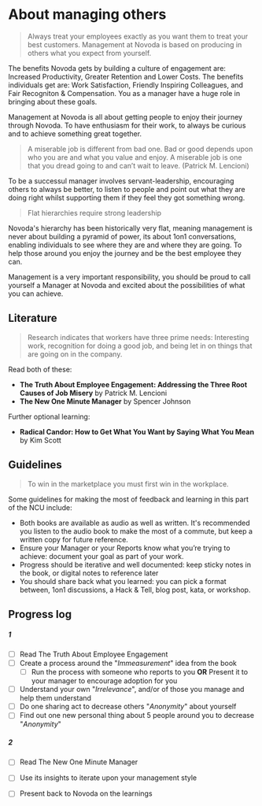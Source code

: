 # About managing others

> Always treat your employees exactly as you want them to treat your best customers.
Management at Novoda is based on producing in others what you expect from yourself.

The benefits Novoda gets by building a culture of engagement are: Increased Productivity, Greater Retention and Lower Costs. The benefits individuals get are: Work Satisfaction, Friendly Inspiring Colleagues, and Fair Recogniton & Compensation. You as a manager have a huge role in bringing about these goals.

Management at Novoda is all about getting people to enjoy their journey through Novoda. To have enthusiasm for their work, to always be curious and to achieve something great together. 

> A miserable job is different from bad one. Bad or good depends upon who you are and what you value and enjoy. A miserable job is one that you dread going to and can’t wait to leave. (Patrick M. Lencioni)

To be a successul manager involves servant-leadership, encouraging others to always be better, to listen to people and point out what they are doing right whilst supporting them if they feel they got something wrong.

> Flat hierarchies require strong leadership

Novoda's hierarchy has been historically very flat, meaning management is never about building a pyramid of power, its about 1on1 conversations, enabling individuals to see where they are and where they are going. To help those around you enjoy the journey and be the best employee they can. 

Management is a very important responsibility, you should be proud to call yourself a Manager at Novoda and excited about the possibilities of what you can achieve.

## Literature

> Research indicates that workers have three prime needs: Interesting work, recognition for doing a good job, and being let in on things that are going on in the company.

Read both of these:

* **The Truth About Employee Engagement: Addressing the Three Root Causes of Job Misery** by Patrick M. Lencioni
* **The New One Minute Manager** by Spencer Johnson

Further optional learning:

* **Radical Candor: How to Get What You Want by Saying What You Mean** by Kim Scott

## Guidelines

> To win in the marketplace you must first win in the workplace.

Some guidelines for making the most of feedback and learning in this part of the NCU include: 

* Both books are available as audio as well as written. It's recommended you listen to the audio book to make the most of a commute, but keep a written copy for future reference. 
* Ensure your Manager or your Reports know what you’re trying to achieve: document your goal as part of your work.
* Progress should be iterative and well documented: keep sticky notes in the book, or digital notes to reference later
* You should share back what you learned: you can pick a format between, 1on1 discussions, a Hack & Tell, blog post, kata, or workshop.

## Progress log

##### 1
- [ ] Read The Truth About Employee Engagement
- [ ] Create a process around the "_Immeasurement_" idea from the book
  - [ ] Run the process with someone who reports to you **OR** Present it to your manager to encourage adoption for you
- [ ] Understand your own "_Irrelevance_", and/or of those you manage and help them understand
- [ ] Do one sharing act to decrease others "_Anonymity_" about yourself
- [ ] Find out one new personal thing about 5 people around you to decrease "_Anonymity_"

##### 2
- [ ] Read The New One Minute Manager
- [ ] Use its insights to iterate upon your management style 
- [ ] Present back to Novoda on the learnings



